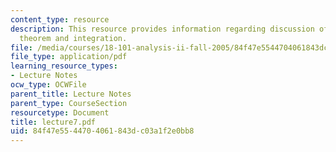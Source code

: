 ```yaml
---
content_type: resource
description: This resource provides information regarding discussion of inverse function
  theorem and integration.
file: /media/courses/18-101-analysis-ii-fall-2005/84f47e5544704061843dc03a1f2e0bb8_lecture7.pdf
file_type: application/pdf
learning_resource_types:
- Lecture Notes
ocw_type: OCWFile
parent_title: Lecture Notes
parent_type: CourseSection
resourcetype: Document
title: lecture7.pdf
uid: 84f47e55-4470-4061-843d-c03a1f2e0bb8
---
```

